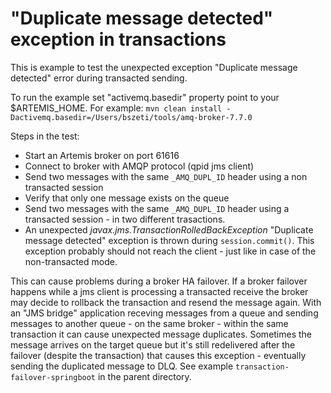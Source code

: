 
"Duplicate message detected" exception in transactions
==================================

This is example to test the unexpected exception "Duplicate message detected" error during transacted sending.

To run the example set "activemq.basedir" property point to your $ARTEMIS_HOME. For example:
`mvn clean install -Dactivemq.basedir=/Users/bszeti/tools/amq-broker-7.7.0`

Steps in the test:
- Start an Artemis broker on port 61616
- Connect to broker with AMQP protocol (qpid jms client)
- Send two messages with the same `_AMQ_DUPL_ID` header using a non transacted session
- Verify that only one message exists on the queue
- Send two messages with the same `_AMQ_DUPL_ID` header using a transacted session - in two different trasactions.
- An unexpected _javax.jms.TransactionRolledBackException_ "Duplicate message detected" exception is thrown during `session.commit()`. This exception probably should not reach the client - just like in case of the non-transacted mode.

This can cause problems during a broker HA failover. If a broker failover happens while a jms client is processing a transacted receive the broker may decide to rollback the transaction and resend the message again. With an "JMS bridge" application receving messages from a queue and sending messages to another queue - on the same broker - within the same transaction it can cause unexpected message duplicates. Sometimes the message arrives on the target queue but it's still redelivered after the failover (despite the transaction) that causes this exception - eventually sending the duplicated message to DLQ. See example `transaction-failover-springboot` in the parent directory.



